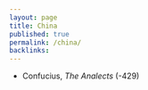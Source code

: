 ```yaml
---
layout: page
title: China
published: true
permalink: /china/
backlinks: 
---
```


* Confucius, _The Analects_ (-429) 
